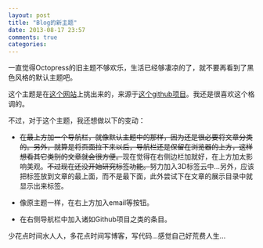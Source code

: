 ```yaml
---
layout: post
title: "Blog的新主题"
date: 2013-08-17 23:57
comments: true
categories: 
---
```

一直觉得Octopress的旧主题不够欢乐，生活已经够凄凉的了，就不要再看到了黑色风格的默认主题吧。

这个主题是在[这个网站](http://opthemes.com/)上挑出来的，来源于[这个github项目](https://github.com/roberto/oct2-orange)。我还是很喜欢这个格调的。

不过，对于这个主题，我还想做以下的变动：

* ~~在最上方加一个导航栏，就像默认主题中的那样，因为还是很必要将文章分类的。另外，就算是将页面拉下来以后，导航栏还是保留在浏览器的上方，这样想看其它类别的文章就会很方便。~~现在觉得在右侧边栏加就好，在上方加太影响美观。~~不过现在还没开始研究标签功能。~~努力加入3D标签云中...另外，应该把标签放到文章的最上面，而不是最下面，此外尝试下在文章的展示目录中就显示出来标签。

* 像原主题一样，在右上方加入email等按钮。

* 在右侧导航栏中加入诸如Github项目之类的条目。

少花点时间水人人，多花点时间写博客，写代码...感觉自己好荒费人生...
